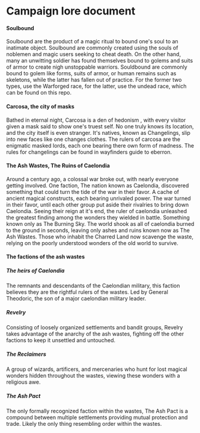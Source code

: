 # Campaign lore document

#### Soulbound
Soulbound are the product of a magic ritual to bound one's soul to an inatimate object.
Soulbound are commonly created using the souls of noblemen and magic users seeking to cheat death.
On the other hand, many an unwitting soldier has found themselves bound to golems and suits of armor to create nigh unstoppable warriors.
Souldbound are commonly bound to golem like forms, suits of armor, or human remains such as skeletons, while the latter has fallen out of practice.
For the former two types, use the Warforged race, for the latter, use the undead race, which can be found on this repo.

#### Carcosa, the city of masks
Bathed in eternal night, Carcosa is a den of hedonism , with every visitor given a mask said to show one's truest self.
No one truly knows its location, and the city itself is even stranger. It's natives, known as Changelings, slip into new faces like one changes clothes.
The rulers of carcosa are the enigmatic masked lords, each one bearing there own form of madness. 
The rules for changelings can be found in wayfinders guide to eberron.

#### The Ash Wastes, The Ruins of Caelondia
Around a century ago, a colossal war broke out, with nearly everyone getting involved. One faction, The nation known as Caelondia, discovered something that could turn the tide of the war in their favor. A cache of ancient magical constructs, each bearing unrivaled power. The war turned in their favor, until each other group put aside their rivalries to bring down Caelondia. Seeing their reign at it's end, the ruler of caelondia unleashed the greatest finding among the wonders they wielded in battle. Something known only as The Burning Sky. The world shook as all of caelondia burned to the ground in seconds, leaving only ashes and ruins known now as The Ash Wastes. Those who inhabit the Charred Land now scavenge the waste, relying on the poorly understood wonders of the old world to survive.

#### The factions of the ash wastes
##### The heirs of Caelondia
The remnants and descendants of the Caelondian military, this faction believes they are the rightful rulers of the wastes. Led by General Theodoric, the son of a major caelondian military leader.
##### Revelry
Consisting of loosely organized settlements and bandit groups, Revelry takes advantage of the anarchy of the ash wastes, fighting off the other factions to keep it unsettled and untouched.
##### The Reclaimers
A group of wizards, artificers, and mercenaries who hunt for lost magical wonders hidden throughout the wastes, viewing these wonders with a religious awe.
##### The Ash Pact
The only formally recognized faction within the wastes, The Ash Pact is a compound between multiple settlements providing mutual protection and trade. Likely the only thing resembling order within the wastes.
